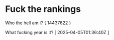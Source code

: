 # Fuck the rankings

Who the hell am I?
{ 14437622 }

What fucking year is it?
[ 2025-04-05T01:36:40Z ]
